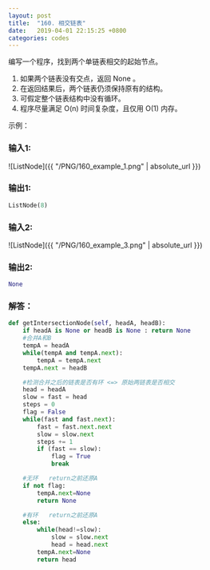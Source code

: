 ```yaml
---
layout: post
title:  "160. 相交链表"
date:   2019-04-01 22:15:25 +0800
categories: codes
---
```



编写一个程序，找到两个单链表相交的起始节点。
1. 如果两个链表没有交点，返回 None 。  
2. 在返回结果后，两个链表仍须保持原有的结构。  
3. 可假定整个链表结构中没有循环。  
4. 程序尽量满足 O(n) 时间复杂度，且仅用 O(1) 内存。  

示例：  

### 输入1:   
![ListNode]({{ "/PNG/160_example_1.png" | absolute_url }})

### 输出1:  
```python
ListNode(8)
```

### 输入2:   
![ListNode]({{ "/PNG/160_example_3.png" | absolute_url }})

### 输出2:  
```python
None
```

### 解答：  

```python
def getIntersectionNode(self, headA, headB):
    if headA is None or headB is None : return None
    #合并A和B
    tempA = headA
    while(tempA and tempA.next): 
        tempA = tempA.next
    tempA.next = headB

    #检测合并之后的链表是否有环 <=> 原始两链表是否相交
    head = headA
    slow = fast = head
    steps = 0
    flag = False
    while(fast and fast.next):
        fast = fast.next.next
        slow = slow.next
        steps += 1
        if (fast == slow):
            flag = True
            break

    #无环   return之前还原A
    if not flag:
        tempA.next=None
        return None

    #有环   return之前还原A
    else:
        while(head!=slow):
            slow = slow.next
            head = head.next
        tempA.next=None
        return head
```
